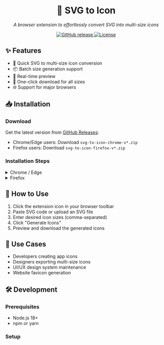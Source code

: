 <div align="center">
  <h1>🎨 SVG to Icon</h1>
  <p><em>A browser extension to effortlessly convert SVG into multi-size icons</em></p>

  <p>
    <a href="https://github.com/your-username/svg-to-icon/releases/latest">
      <img src="https://img.shields.io/github/v/release/your-username/svg-to-icon?include_prereleases&style=flat-square" alt="GitHub release">
    </a>
    <a href="LICENSE">
      <img src="https://img.shields.io/github/license/your-username/svg-to-icon?style=flat-square" alt="License">
    </a>
  </p>
</div>

## ✨ Features

- 🚀 Quick SVG to multi-size icon conversion
- 📦 Batch size generation support
- 🎯 Real-time preview
- 💾 One-click download for all sizes
- 🌐 Support for major browsers

## 📥 Installation

### Download
Get the latest version from [GitHub Releases](https://github.com/your-username/svg-to-icon/releases/latest):
- Chrome/Edge users: Download `svg-to-icon-chrome-v*.zip`
- Firefox users: Download `svg-to-icon-firefox-v*.zip`

### Installation Steps

<details>
<summary>Chrome / Edge</summary>

1. Extract the downloaded `svg-to-icon-chrome-v*.zip`
2. Navigate to `chrome://extensions` in your browser
3. Enable "Developer mode" in the top right
4. Click "Load unpacked"
5. Select the extracted folder

</details>

<details>
<summary>Firefox</summary>

1. Navigate to `about:debugging` in Firefox
2. Click "This Firefox"
3. Click "Load Temporary Add-on"
4. Select the downloaded `svg-to-icon-{version}-firefox.zip`

</details>

## 🚀 How to Use

1. Click the extension icon in your browser toolbar
2. Paste SVG code or upload an SVG file
3. Enter desired icon sizes (comma-separated)
4. Click "Generate Icons"
5. Preview and download the generated icons

## 🎯 Use Cases

- Developers creating app icons
- Designers exporting multi-size icons
- UI/UX design system maintenance
- Website favicon generation

## 🛠️ Development

### Prerequisites
- Node.js 18+
- npm or yarn

### Setup